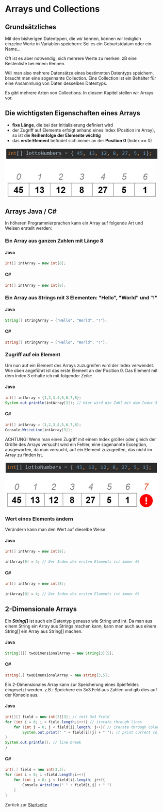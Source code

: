 # Arrays und Collections

## Grundsätzliches

Mit den bisherigen Datentypen, die wir kennen, können wir lediglich einzelne Werte in Variablen speichern: Sei es ein Geburtstdatum oder ein Name...

Oft ist es aber notwendig, sich mehrere Werte zu merken: zB eine Bestenliste bei einem Rennen. 

Will man also mehrere Datensätze eines bestimmten Datentyps speichern, braucht man eine sogennante Collection. Eine Collection ist ein Behälter für eine Ansammlung von Daten desselben Datentyps.

Es gibt mehrere Arten von Collections. In diesem Kapitel stellen wir Arrays vor.

## Die wichtigsten Eigenschaften eines Arrays

* **fixe Länge**, die bei der Initialisierung definiert wird
* der Zugriff auf Elemente erfolgt anhand eines Index (Position im Array), so ist die **Reihenfolge der Elemente wichtig**
* das **erste Element** befindet sich immer an der **Position 0** (Index == 0)

![Array und Indices](img/07-01-Array-Indices.png)

## Arrays Java / C#

In höheren Programmierprachen kann ein Array auf folgende Art und Weisen erstellt werden:

### Ein Array aus ganzen Zahlen mit Länge 8

#### Java

```Java
int[] intArray = new int[8];
```

#### C#

```c#
int[] intArray = new int[8];
```

### Ein Array aus Strings mit 3 Elementen: "Hello", "World" und "!"

#### Java

```Java
String[] stringArray = {"Hello", "World", "!"};
```

#### C#

```c#
string[] stringArray = ["Hello", "World", "!"];
```

### Zugriff auf ein Element

Um nun auf ein Element des Arrays zuzugreifen wird der Index verwendet. Wie oben angeführt ist das erste Element an der Position 0. Das Element mit dem Index 3 erhalte ich mit folgender Zeile:

#### Java

```Java
int[] intArray = {1,2,3,4,5,6,7,8};
System.out.println(intArray[3]); // Hier wird die Zahl mit dem Index 3 ausgegeben (ACHTUNG! In einem Array ist das erste Element am Index 0!!!), also wird hier die Zahl 4 ausgegeben!
```

#### C#

```c#
int[] intArray = [1,2,3,4,5,6,7,8];
Console.WriteLine(intArray[3]);
```

ACHTUNG! Wenn man einen Zugriff mit einem Index größer oder gleich der Größe des Arrays versucht wird ein Fehler, eine sogenannte Exception, ausgeworfen, da man versucht, auf ein Element zuzugreifen, das nicht im Array zu finden ist.

![Array Out of Bound](img/07-02-Array-OutOfBound.png)

### Wert eines Elements ändern

Verändern kann man den Wert auf dieselbe Weise:

#### Java

```Java
int[] intArray = new int[8];

intArray[0] = 4; // Der Index des ersten Elements ist immer 0!
```

#### C#

```c#
int[] intArray = new int[8];

intArray[0] = 4; // Der Index des ersten Elements ist immer 0!
```

## 2-Dimensionale Arrays

Ein ***String[]*** ist auch ein Datentyp genauso wie String und int. Da man aus einem String ein Array aus Strings machen kann, kann man auch aus einem String[] ein Array
aus String[] machen.

#### Java

```Java
String[][] twoDimensionalArray = new String[3][5];
```

#### C#

```c#
string[,] twoDimensionalArray = new string[3,5];
```

Ein 2-Dimensionales Array kann zur Speicherung eines Spielfeldes eingesetzt werden. z.B.: Speichere ein 3x3 Feld aus Zahlen und gib dies auf der Konsole aus.

#### Java

```Java
int[][] field = new int[3][3]; // init 3x3 field
for (int i = 0; i < field.length;i++){ // iterate through lines
    for (int j = 0; j < field[i].length; j++){ // iterate through columns of current line
        System.out.print(" " + field[i][j] + " "); // print current column of current line
}
System.out.println(); // line break
}
```

#### C#

```c#
int[,] field = new int[3,3];
for (int i = 0; i <field.Length;i++){
    for (int j = 0; j < field[i].length; j++){
        Console.Writeline(" " + field[i,j] + " ")
    }
}
```

Zurück zur [Startseite](README.md)